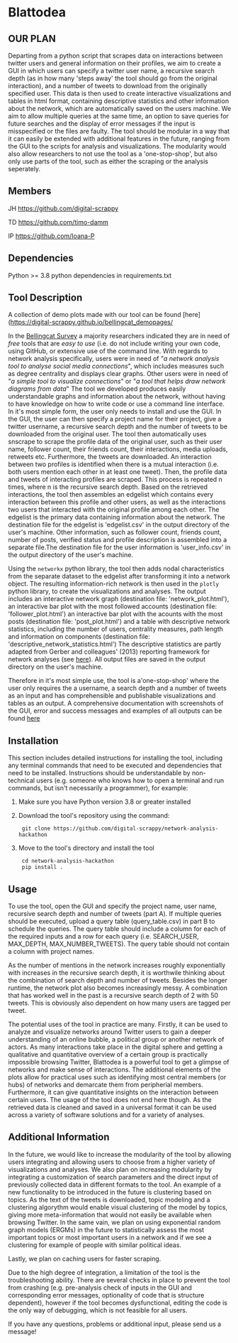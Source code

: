 # Blattodea
## OUR PLAN

Departing from a python script that scrapes data on interactions between twitter users and general information on their profiles, we aim to create a GUI in which users can specify a twitter user name, a recursive search depth (as in how many 'steps away' the tool should go from the original interaction), and a number of tweets to download from the originally specified user. This data is then used to create interactive visualizations and tables in html format, containing descriptive statistics and other information about the network, which are automatically saved on the users machine. We aim to allow multiple queries at the same time, an option to save queries for future searches and the display of error messages if the input is misspecified or the files are faulty.
The tool should be modular in a way that it can easily be extended with additional features in the future, ranging from the GUI to the scripts for analysis and visualizations. The modularity would also allow researchers to not use the tool as a 'one-stop-shop', but also only use parts of the tool, such as either the scraping or the analysis seperately.

## Members

JH https://github.com/digital-scrappy

TD https://github.com/timo-damm

IP https://github.com/Ioana-P

## Dependencies
Python >= 3.8
python dependencies in requirements.txt

## Tool Description
A collection of demo plots made with our tool can be found [here](https://digital-scrappy.github.io/bellingcat_demopages/

In the [Bellingcat Survey](https://www.bellingcat.com/resources/2022/08/12/these-are-the-tools-open-source-researchers-say-they-need/) a majority researchers indicated they are in need of *free* tools that are *easy to use* (i.e. do not include writing your own code, using GitHub, or extensive use of the command line. With regards to network analysis specifically, users were in need of "*a network analysis tool to analyse social media connections*", which includes measures such as degree centrality and displays clear graphs. Other users were in need of "*a simple tool to visualize connections*" or "*a tool that helps draw network diagrams from data*"
The tool we developed produces easily understandable graphs and information about the network, without having to have knowledge on how to write code or use a command line interface. 
In it's most simple form, the user only needs to install and use the GUI. In the GUI, the user can then specify a project name for their project, give a twitter username, a recursive search depth and the number of tweets to be downloaded from the original user. The tool then automatically uses snscrape to scrape the profile data of the original user, such as  their user name, follower count, their friends count, their interactions, media uploads, retweets etc. Furthermore, the tweets are downloaded. An interaction between two profiles is identified when there is a mutual interaction (i.e. both users mention each other in at least one tweet). Then, the profile data and tweets of interacting profiles are scraped. This process is repeated n times, where n is the recursive search depth. 
Based on the retrieved interactions, the tool then assembles an edgelist which contains every interaction between this profile and other users, as well as the interactions two users that interacted with the original profile among each other. The edgelist is the primary data containing information about the network. The destination file for the edgelist is 'edgelist.csv' in the output directory of the user's machine. 
Other information, such as follower count, friends count, number of posts, verified status and profile description is assembled into a separate file.The destination file for the user information is 'user_info.csv' in the output directory of the user's machine.

Using the ```networkx``` python library, the tool then adds nodal characteristics from the separate dataset to the edgelist after transforming it into a network object. The resulting information-rich network is then used in the ```plotly``` python library, to create the visualizations and analyses. The output includes an interactive network graph (destination file: 'network_plot.html'), an interactive bar plot with the most followed accounts (destination file: 'follower_plot.html') an interactive bar plot with the acounts with the most posts (destination file: 'post_plot.html') and a table with descriptive network statistics, including the number of users, centrality measures, path length and information on components (destination file: 'descriptive_network_statistics.html') The descriptive statistics are partly adapted from Gerber and colleagues' (2013) reporting framework for network analyses (see [here](https://onlinelibrary.wiley.com/doi/pdf/10.1111/ajps.12011?casa_token=MTVxax7BWfkAAAAA:e6v3H2ciJlZT1BRuF1vauHmeuJnnGLjarp91CNuY2RaDMCC1x-awCF6iVQAtBLIr655VGFGXGyocXkBZ)).
All output files are saved in the output directory on the user's machine.  

Therefore in it's most simple use, the tool is a'one-stop-shop' where the user only requires the a username, a search depth and a number of tweets as an input and has comprehensible and publishable visualizations and tables as an output. A comprehensive documentation with screenshots of the GUI, error and success messages and examples of all outputs can be found [here](https://digital-scrappy.github.io/bellingcat_demopages/)

## Installation
This section includes detailed instructions for installing the tool, including any terminal commands that need to be executed and dependencies that need to be installed. Instructions should be understandable by non-technical users (e.g. someone who knows how to open a terminal and run commands, but isn't necessarily a programmer), for example:

1. Make sure you have Python version 3.8 or greater installed

2. Download the tool's repository using the command:

        git clone https://github.com/digital-scrappy/network-analysis-hackathon

3. Move to the tool's directory and install the tool

        cd network-analysis-hackathon
        pip install .

## Usage
To use the tool, open the GUI and specify the project name, user name, recursive search depth and number of tweets (part A). If multiple queries should be executed, upload a query table (query_table.csv) in part B to schedule the queries. The query table should include a column for each of the required inputs and a row for each query (i.e. SEARCH_USER, MAX_DEPTH, MAX_NUMBER_TWEETS). The query table should not contain a column with project names.

As the number of mentions in the network increases roughly exponentially with increases in the recursive search depth, it is worthwile thinking about the combination of search depth and number of tweets. Besides the longer runtime, the network plot also becomes increasingly messy. A combination that has worked well in the past is a recursive search depth of 2 with 50 tweets. This is obviously also dependent on how many users are tagged per tweet. 

The potential uses of the tool in practice are many. Firstly, it can be used to analyze and visualize networks around Twitter users to gain a deeper understanding of an online bubble, a political group or another network of actors. As many interactions take place in the digital sphere and getting a qualitative and quantitative overview of a certain group is practically impossible browsing Twitter, Blattodea is a powerful tool to get a glimpse of networks and make sense of interactions. The additional elements of the plots allow for practical uses such as identifying most central members (or hubs) of networks and demarcate them from peripherial members. Furthermore, it can give quantitative insights on the interaction between certain users. 
The usage of the tool does not end here though. As the retrieved data is cleaned and saved in a universal format it can be used across a variety of software solutions and for a variety of analyses. 

## Additional Information
In the future, we would like to increase the modularity of the tool by allowing users integrating and allowing users to choose from a higher variety of visualizations and analyses. We also plan on increasing modularity by integrating a customization of search parameters and the direct input of previously collected data in different formats to the tool.
An example of a new functionality to be introduced in the future is clustering based on topics. As the text of the tweets is downloaded, topic modeling and a clustering algorythm would enable visual clustering of the model by topics, giving more meta-information that would not easily be available when browsing Twitter. 
In the same vain, we plan on using exponential random graph models (ERGMs) in the future to statistically assess the most important topics or most important users in a network and if we see a clustering for example of people with similar political ideas.

Lastly, we plan on caching users for faster scraping.

Due to the high degree of integration, a limitation of the tool is the troubleshooting ability. There are several checks in place to prevent the tool from crashing (e.g. pre-analysis check of inputs in the GUI and corresponding error messages, optionality of code that is structure dependent), however if the tool becomes dysfunctional, editing the code is the only way of debugging, which is not feasible for all users.

If you have any questions, problems or additional input, please send us a message!
